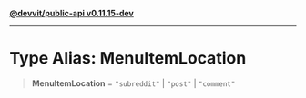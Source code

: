 [**@devvit/public-api v0.11.15-dev**](../README.md)

---

# Type Alias: MenuItemLocation

> **MenuItemLocation** = `"subreddit"` \| `"post"` \| `"comment"`
